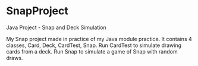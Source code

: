 # SnapProject
Java Project - Snap and Deck Simulation

My Snap project made in practice of my Java module practice.
It contains 4 classes, Card, Deck, CardTest, Snap. Run CardTest to simulate drawing cards from a deck. Run Snap to simulate a game of Snap with random draws.
